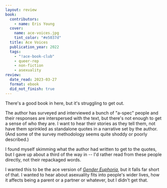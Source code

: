 ```yaml
---
layout: review
book:
  contributors:
    - name: Eris Young
  cover:
    name: ace-voices.jpg
    tint_color: "#e5037d"
  title: Ace Voices
  publication_year: 2022
  tags:
    - "!ace-book-club"
    - queer-rep
    - non-fiction
    - asexuality
review:
  date_read: 2023-03-27
  format: ebook
  did_not_finish: true
---
```


There's a good book in here, but it's struggling to get out.

The author has surveyed and interviewed a bunch of "a-spec" people and their responses are interspersed with the text, but there's not enough to get a sense of who they are.
I want to hear their stories as they tell them, not have them sprinkled as standalone quotes in a narrative set by the author.
(And some of the survey methodology seems quite shoddy or poorly described.)

I found myself skimming what the author had written to get to the quotes, but I gave up about a third of the way in -- I'd rather read from these people directly, not their repackaged words.

I wanted this to be the ace version of [*Gender Euphoria*](/reviews/gender-euphoria/), but it falls far short of that.
I wanted to hear about asexuality fits into people's wider lives, how it affects being a parent or a partner or whatever, but I didn't get that.
